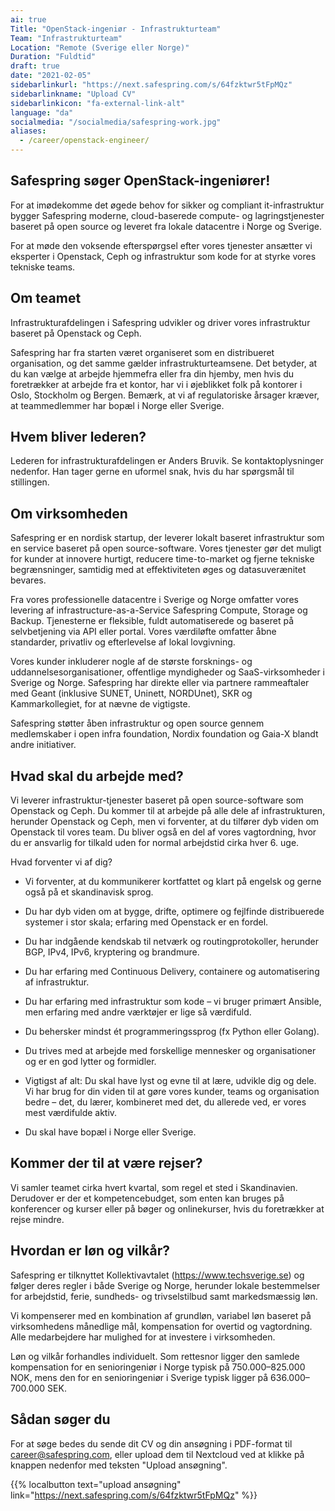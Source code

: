 ```yaml
---
ai: true
Title: "OpenStack-ingeniør - Infrastrukturteam"
Team: "Infrastrukturteam"
Location: "Remote (Sverige eller Norge)"
Duration: "Fuldtid"
draft: true
date: "2021-02-05"
sidebarlinkurl: "https://next.safespring.com/s/64fzktwr5tFpMQz"
sidebarlinkname: "Upload CV"
sidebarlinkicon: "fa-external-link-alt"
language: "da"
socialmedia: "/socialmedia/safespring-work.jpg"
aliases:
  - /career/openstack-engineer/
---
```

## Safespring søger OpenStack-ingeniører!

For at imødekomme det øgede behov for sikker og compliant it-infrastruktur bygger Safespring moderne, cloud-baserede compute- og lagringstjenester baseret på open source og leveret fra lokale datacentre i Norge og Sverige.

For at møde den voksende efterspørgsel efter vores tjenester ansætter vi eksperter i Openstack, Ceph og infrastruktur som kode for at styrke vores tekniske teams.

## Om teamet

Infrastrukturafdelingen i Safespring udvikler og driver vores infrastruktur baseret på Openstack og Ceph.

Safespring har fra starten været organiseret som en distribueret organisation, og det samme gælder infrastrukturteamsene. Det betyder, at du kan vælge at arbejde hjemmefra eller fra din hjemby, men hvis du foretrækker at arbejde fra et kontor, har vi i øjeblikket folk på kontorer i Oslo, Stockholm og Bergen. Bemærk, at vi af regulatoriske årsager kræver, at teammedlemmer har bopæl i Norge eller Sverige.

## Hvem bliver lederen?

Lederen for infrastrukturafdelingen er Anders Bruvik. Se kontaktoplysninger nedenfor. Han tager gerne en uformel snak, hvis du har spørgsmål til stillingen.

## Om virksomheden

Safespring er en nordisk startup, der leverer lokalt baseret infrastruktur som en service baseret på open source-software. Vores tjenester gør det muligt for kunder at innovere hurtigt, reducere time-to-market og fjerne tekniske begrænsninger, samtidig med at effektiviteten øges og datasuverænitet bevares.

Fra vores professionelle datacentre i Sverige og Norge omfatter vores levering af infrastructure-as-a-Service Safespring Compute, Storage og Backup. Tjenesterne er fleksible, fuldt automatiserede og baseret på selvbetjening via API eller portal. Vores værdiløfte omfatter åbne standarder, privatliv og efterlevelse af lokal lovgivning.

Vores kunder inkluderer nogle af de største forsknings- og uddannelsesorganisationer, offentlige myndigheder og SaaS-virksomheder i Sverige og Norge. Safespring har direkte eller via partnere rammeaftaler med Geant (inklusive SUNET, Uninett, NORDUnet), SKR og Kammarkollegiet, for at nævne de vigtigste.

Safespring støtter åben infrastruktur og open source gennem medlemskaber i open infra foundation, Nordix foundation og Gaia-X blandt andre initiativer.

## Hvad skal du arbejde med?

Vi leverer infrastruktur-tjenester baseret på open source-software som Openstack og Ceph. Du kommer til at arbejde på alle dele af infrastrukturen, herunder Openstack og Ceph, men vi forventer, at du tilfører dyb viden om Openstack til vores team. Du bliver også en del af vores vagtordning, hvor du er ansvarlig for tilkald uden for normal arbejdstid cirka hver 6. uge.

Hvad forventer vi af dig?

- Vi forventer, at du kommunikerer kortfattet og klart på engelsk og gerne også på et skandinavisk sprog.

- Du har dyb viden om at bygge, drifte, optimere og fejlfinde distribuerede systemer i stor skala; erfaring med Openstack er en fordel.

- Du har indgående kendskab til netværk og routingprotokoller, herunder BGP, IPv4, IPv6, kryptering og brandmure.

- Du har erfaring med Continuous Delivery, containere og automatisering af infrastruktur.

- Du har erfaring med infrastruktur som kode – vi bruger primært Ansible, men erfaring med andre værktøjer er lige så værdifuld.

- Du behersker mindst ét programmeringssprog (fx Python eller Golang).

- Du trives med at arbejde med forskellige mennesker og organisationer og er en god lytter og formidler.

- Vigtigst af alt: Du skal have lyst og evne til at lære, udvikle dig og dele. Vi har brug for din viden til at gøre vores kunder, teams og organisation bedre – det, du lærer, kombineret med det, du allerede ved, er vores mest værdifulde aktiv.

- Du skal have bopæl i Norge eller Sverige.

## Kommer der til at være rejser?

Vi samler teamet cirka hvert kvartal, som regel et sted i Skandinavien. Derudover er der et kompetencebudget, som enten kan bruges på konferencer og kurser eller på bøger og onlinekurser, hvis du foretrækker at rejse mindre.

## Hvordan er løn og vilkår?

Safespring er tilknyttet Kollektivavtalet (https://www.techsverige.se) og følger deres regler i både Sverige og Norge, herunder lokale bestemmelser for arbejdstid, ferie, sundheds- og trivselstilbud samt markedsmæssig løn.

Vi kompenserer med en kombination af grundløn, variabel løn baseret på virksomhedens månedlige mål, kompensation for overtid og vagtordning. Alle medarbejdere har mulighed for at investere i virksomheden.

Løn og vilkår forhandles individuelt. Som rettesnor ligger den samlede kompensation for en senioringeniør i Norge typisk på 750.000–825.000 NOK, mens den for en senioringeniør i Sverige typisk ligger på 636.000–700.000 SEK.

## Sådan søger du

For at søge bedes du sende dit CV og din ansøgning i PDF-format til [career@safespring.com](mailto:career@safespring.com), eller upload dem til Nextcloud ved at klikke på knappen nedenfor med teksten "Upload ansøgning".

{{% localbutton text="upload ansøgning" link="https://next.safespring.com/s/64fzktwr5tFpMQz" %}}